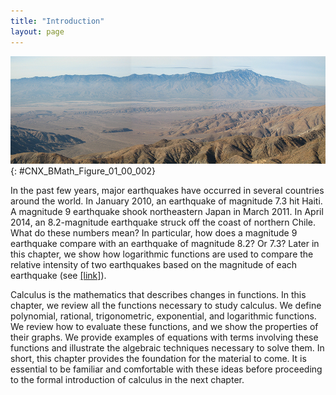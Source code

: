 ```yaml
---
title: "Introduction"
layout: page
---
```



<?cnx.eoc class="key-equations" title="Key Equations"?>

<?cnx.eoc class="key-concepts" title="Key Concepts"?>

<?cnx.eoc class="review-exercises" title="Review Exercises"?>

<?cnx.eoc class="practice-test" title="Practice Test"?>

<?cnx.answers class="try"?>

<?cnx.answers class="checkpoint"?>

<?cnx.answers class="section-exercises"?>

 ![A photograph of an earthquake fault.](../resources/CNX_Calc_Figure_01_00_003.jpg "A portion of the San Andreas Fault in California. Major faults like this are the sites of most of the strongest earthquakes ever recorded. (credit: modification of work by Robb Hannawacker, NPS)"){: #CNX_BMath_Figure_01_00_002}

In the past few years, major earthquakes have occurred in several countries around the world. In January 2010, an earthquake of magnitude 7.3 hit Haiti. A magnitude 9 earthquake shook northeastern Japan in March 2011. In April 2014, an 8.2-magnitude earthquake struck off the coast of northern Chile. What do these numbers mean? In particular, how does a magnitude 9 earthquake compare with an earthquake of magnitude 8.2? Or 7.3? Later in this chapter, we show how logarithmic functions are used to compare the relative intensity of two earthquakes based on the magnitude of each earthquake (see [\[link\]](/m53481#fs-id1170572128672)).

Calculus is the mathematics that describes changes in functions. In this chapter, we review all the functions necessary to study calculus. We define polynomial, rational, trigonometric, exponential, and logarithmic functions. We review how to evaluate these functions, and we show the properties of their graphs. We provide examples of equations with terms involving these functions and illustrate the algebraic techniques necessary to solve them. In short, this chapter provides the foundation for the material to come. It is essential to be familiar and comfortable with these ideas before proceeding to the formal introduction of calculus in the next chapter.


